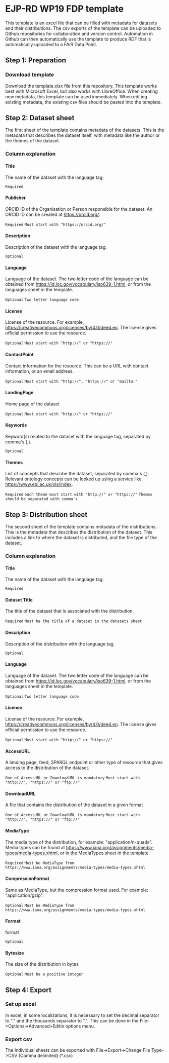 # EJP-RD WP19 FDP template
This template is an excel file that can be filled with metadata for datasets and their distributions. The csv exports of the template can be uploaded to Github repositories for collaboration and version control. Automation in Github can then automatically use the template to produce RDF that is automatically uploaded to a FAIR Data Point.

## Step 1: Preparation
### Download template
Download the template.xlsx file from this repository. This template works best with Microsoft Excel, but also works with LibreOffice.
When creating new metadata, this template can be used immediately. When editing existing metadata, the existing csv files should be pasted into the template.
## Step 2: Dataset sheet
The first sheet of the template contains metadata of the datasets. This is the metadata that describes the dataset itself, with metadata like the author or the themes of the dataset.
### Column explanation
#### Title
The name of the dataset with the language tag.

`Required`
#### Publisher
ORCID ID of the Organisation or Person responsible for the dataset. An ORCID ID can be created at https://orcid.org/.

`Required` `Must start with "https://orcid.org/"`
#### Description
Description of the dataset with the language tag.

`Optional`
#### Language
Language of the dataset. The two letter code of the language can be obtained from https://id.loc.gov/vocabulary/iso639-1.html, or from the languages sheet in the template.

`Optional` `Two letter language code`
#### License
License of the resource. For example, https://creativecommons.org/licenses/by/4.0/deed.en. The license gives official permission to use the resource.

`Optional` `Must start with "http://" or "https://"`
#### ContactPoint
Contact information for the resource. This can be a URL with contact information, or an email address.

`Optional` `Must start with "http://", "https://" or "mailto:"`
#### LandingPage
Home page of the dataset

`Optional` `Must start with "http://" or "https://"`
#### Keywords
Keyword(s) related to the dataset with the language tag, separated by comma's (,).

`Optional`
#### Themes
List of concepts that describe the dataset, separated by comma's (,). Relevant ontology concepts can be looked up using a service like https://www.ebi.ac.uk/ols/index.

`Required` `each theme must start with "http://" or "https://"` `Themes should be separated with comma's`

## Step 3: Distribution sheet
The second sheet of the template contains metadata of the distributions. This is the metadata that describes the distribution of the dataset. This includes a link to where the dataset is distributed, and the file type of the dataset.
### Column explanation
#### Title
The name of the dataset with the language tag.

`Required`
#### Dataset Title
The title of the dataset that is associated with the distribution.

`Required` `Must be the title of a dataset in the datasets sheet`
#### Description
Description of the distribution with the language tag.

`Optional`
#### Language
Language of the dataset. The two letter code of the language can be obtained from https://id.loc.gov/vocabulary/iso639-1.html, or from the languages sheet in the template.

`Optional` `Two letter language code`
#### License
License of the resource. For example, https://creativecommons.org/licenses/by/4.0/deed.en. The license gives official permission to use the resource.

`Optional` `Must start with "http://" or "https://"`
#### AccessURL
A landing page, feed, SPARQL endpoint or other type of resource that gives access to the distribution of the dataset.

`One of AccessURL or DownloadURL is mandatory` `Must start with "http://", "https://" or "ftp://"`
#### DownloadURL
A file that contains the distribution of the dataset in a given format

`One of AccessURL or DownloadURL is mandatory` `Must start with "http://", "https://" or "ftp://"`
#### MediaType
The media type of the distribution, for example: "application/n-quads". Media types can be found at https://www.iana.org/assignments/media-types/media-types.xhtml, or in the MediaTypes sheet in the template.

`Required` `Must be MediaType from https://www.iana.org/assignments/media-types/media-types.xhtml`
#### CompressionFormat
Same as MediaType, but the compression format used. For example: "application/gzip".

`Optional` `Must be MediaType from https://www.iana.org/assignments/media-types/media-types.xhtml`
#### Format
format

`Optional`
#### Bytesize
The size of the distribution in bytes

`Optional` `Must be a positive integer`
## Step 4: Export
### Set up excel
In excel, in some localizations, it is necessary to set the decimal separator to "." and the thousands separator to ",". This can be done in the File->Options->Advanced>Editin options menu.
### Export csv
The Individual sheets can be exported with File->Export->Change File Type->CSV (Comma delimited) (*.csv)
